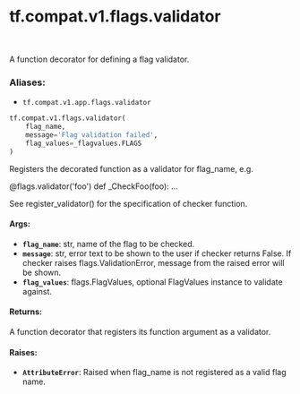 <div itemscope itemtype="http://developers.google.com/ReferenceObject">
<meta itemprop="name" content="tf.compat.v1.flags.validator" />
<meta itemprop="path" content="Stable" />
</div>

# tf.compat.v1.flags.validator

<!-- Insert buttons -->

<table class="tfo-notebook-buttons tfo-api" align="left">
</table>



<!-- Start diff -->
A function decorator for defining a flag validator.

### Aliases:

* `tf.compat.v1.app.flags.validator`


``` python
tf.compat.v1.flags.validator(
    flag_name,
    message='Flag validation failed',
    flag_values=_flagvalues.FLAGS
)
```



<!-- Placeholder for "Used in" -->

Registers the decorated function as a validator for flag_name, e.g.

@flags.validator('foo')
def _CheckFoo(foo):
  ...

See register_validator() for the specification of checker function.

#### Args:


* <b>`flag_name`</b>: str, name of the flag to be checked.
* <b>`message`</b>: str, error text to be shown to the user if checker returns False.
    If checker raises flags.ValidationError, message from the raised
    error will be shown.
* <b>`flag_values`</b>: flags.FlagValues, optional FlagValues instance to validate
    against.

#### Returns:

A function decorator that registers its function argument as a validator.


#### Raises:


* <b>`AttributeError`</b>: Raised when flag_name is not registered as a valid flag
    name.